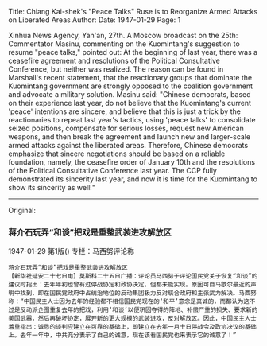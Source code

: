 Title: Chiang Kai-shek's "Peace Talks" Ruse is to Reorganize Armed Attacks on Liberated Areas
Author:
Date: 1947-01-29
Page: 1

Xinhua News Agency, Yan'an, 27th. A Moscow broadcast on the 25th: Commentator Masinu, commenting on the Kuomintang's suggestion to resume "peace talks," pointed out: At the beginning of last year, there was a ceasefire agreement and resolutions of the Political Consultative Conference, but neither was realized. The reason can be found in Marshall's recent statement, that the reactionary groups that dominate the Kuomintang government are strongly opposed to the coalition government and advocate a military solution. Masinu said: "Chinese democrats, based on their experience last year, do not believe that the Kuomintang's current 'peace' intentions are sincere, and believe that this is just a trick by the reactionaries to repeat last year's tactics, using 'peace talks' to consolidate seized positions, compensate for serious losses, request new American weapons, and then break the agreement and launch new and larger-scale armed attacks against the liberated areas. Therefore, Chinese democrats emphasize that sincere negotiations should be based on a reliable foundation, namely, the ceasefire order of January 10th and the resolutions of the Political Consultative Conference last year. The CCP fully demonstrated its sincerity last year, and now it is time for the Kuomintang to show its sincerity as well!"



<hr /> 

Original: 


### 蒋介石玩弄“和谈”把戏是重整武装进攻解放区

1947-01-29
第1版()
专栏：马西努评论称

    蒋介石玩弄“和谈”把戏是重整武装进攻解放区
    【新华社延安二十七日电】莫斯科二十五日广播：评论员马西努于评论国民党关于恢复“和谈”的建议时指出：去年年初也曾有过停战协定和政协决定，但都未能实现。原因可自马歇尔最近的声明中找到，即在国民党政府中占统治地位的反动集团极力反对联合政府和主张武力解决。马西努称：“中国民主人士因为去年的经验都不相信国民党现在的‘和平’意念是真诚的，而都认为这不过是反动派企图重复去年的把戏，利用‘和谈’以便巩固夺得的阵地、补偿严重的损失、要求新的美国武器，然后再破坏协定，展开新的更大规模的武装进攻，反对解放区。因此，中国民主人士着重指出：诚恳的谈判应建立在可靠的基础上，即建立在去年一月十日停战令及政协决议的基础上。去年一年中，中共充分表示了自己的诚意，现在该看国民党也来表示它的诚意了！”
